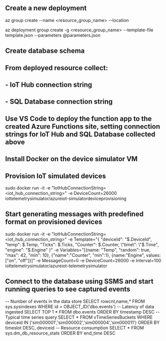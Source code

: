 
## Create a new deployment

az group create --name <resource_group_name> --location <location>

az deployment group create -g <resource_group_name> --template-file template.json --parameters @parameters.json

## Create database schema

## From deployed resource collect:
## - IoT Hub connection string
## - SQL Database connection string

## Use VS Code to deploy the function app to the created Azure Functions site, setting connection strings for IoT Hub and SQL Database collected above

## Install Docker on the device simulator VM

## Provision IoT simulated devices
sudo docker run -it -e "IotHubConnectionString=<iot_hub_connection_string>" -e DeviceCount=26000 iottelemetrysimulator/azureiot-simulatordeviceprovisioning

## Start generating messages with predefined format on provisioned devices
sudo docker run -it -e "IotHubConnectionString=<iot_hub_connection_string>" -e Template="{ \"deviceId\": \"$.DeviceId\", \"temp\": $.Temp, \"Ticks\": $.Ticks, \"Counter\": $.Counter, \"time\": \"$.Time\", \"engine\": \"$.Engine\" }" -e Variables="[{name: \"Temp\", \"random\": true, \"max\": 42, \"min\": 10}, {\"name\":\"Counter\", \"min\":1}, {name:\"Engine\", values: [\"on\", \"off\"]}]" -e MessageCount=0 -e DeviceCount=26000 -e Interval=100 iottelemetrysimulator/azureiot-telemetrysimulator

## Connect to the database using SSMS and start running queries to see captured events

-- Number of events in the data store
SELECT rowcnt,name,* FROM sys.sysindexes WHERE id = OBJECT_ID('dbo.events')
-- Latency of data ingested
SELECT TOP 1 * FROM dbo.events ORDER BY timestamp DESC
-- Typical time series query
SELECT * FROM vTimeSeriesBuckets WHERE deviceid IN ('sim000001','sim000002','sim000004','sim000011') ORDER BY timeslot DESC, deviceid
-- Resource consumption
SELECT * FROM sys.dm_db_resource_stats ORDER BY end_time DESC